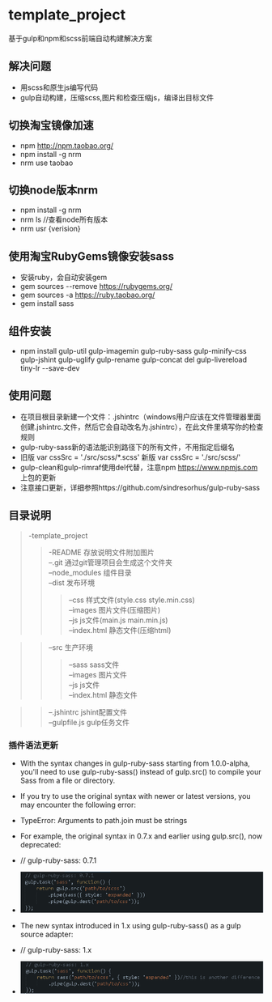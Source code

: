 # template_project  
基于gulp和npm和scss前端自动构建解决方案  

## 解决问题  
 - 用scss和原生js编写代码  
 - gulp自动构建，压缩scss,图片和检查压缩js，编译出目标文件  

## 切换淘宝镜像加速  
 - npm http://npm.taobao.org/  
 - npm install -g nrm  
 - nrm use taobao  

## 切换node版本nrm  
 - npm install -g nrm  
 - nrm ls //查看node所有版本  
 - nrm usr {verision}  

## 使用淘宝RubyGems镜像安装sass  
 - 安装ruby，会自动安装gem  
 - gem sources --remove https://rubygems.org/  
 - gem sources -a https://ruby.taobao.org/  
 - gem install sass  

## 组件安装  
 - npm install gulp-util gulp-imagemin gulp-ruby-sass gulp-minify-css gulp-jshint gulp-uglify gulp-rename gulp-concat del gulp-livereload tiny-lr --save-dev  

## 使用问题  
 - 在项目根目录新建一个文件：.jshintrc（windows用户应该在文件管理器里面创建.jshintrc.文件，然后它会自动改名为.jshintrc），在此文件里填写你的检查规则  
 - gulp-ruby-sass新的语法能识别路径下的所有文件，不用指定后缀名  
 - 旧版 var cssSrc = './src/scss/*.scss' 新版 var cssSrc = './src/scss/' 
 - gulp-clean和gulp-rimraf使用del代替，注意npm https://www.npmjs.com 上包的更新  
 - 注意接口更新，详细参照https://github.com/sindresorhus/gulp-ruby-sass  

## 目录说明  
>-template_project  
>>-README 存放说明文件附加图片  
>>–.git 通过git管理项目会生成这个文件夹  
>>–node_modules 组件目录  
>>–dist 发布环境  
  >>>–css 样式文件(style.css style.min.css)  
  >>>–images 图片文件(压缩图片)  
  >>>–js js文件(main.js main.min.js)  
  >>>–index.html 静态文件(压缩html)  

>>–src 生产环境  
  >>>–sass sass文件  
  >>>–images 图片文件  
  >>>–js js文件  
  >>>–index.html 静态文件  

>>–.jshintrc jshint配置文件  
>>–gulpfile.js gulp任务文件  

### 插件语法更新  
 - With the syntax changes in gulp-ruby-sass starting from 1.0.0-alpha, you'll need to use gulp-ruby-sass() instead of gulp.src() to compile your Sass from a file or directory.  
 - If you try to use the original syntax with newer or latest versions, you may encounter the following error:  
 - TypeError: Arguments to path.join must be strings  
 - For example, the original syntax in 0.7.x and earlier using gulp.src(), now deprecated:  

 - // gulp-ruby-sass: 0.7.1  	
 - ![image](https://github.com/willworks/template_project/raw/master/README/old.png)  
 - The new syntax introduced in 1.x using gulp-ruby-sass() as a gulp source adapter:  

 - // gulp-ruby-sass: 1.x  
 - ![image](https://github.com/willworks/template_project/raw/master/README/new.png)  